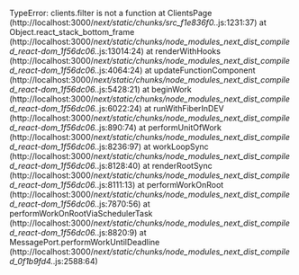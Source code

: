 TypeError: clients.filter is not a function
    at ClientsPage (http://localhost:3000/_next/static/chunks/src_f1e836f0._.js:1231:37)
    at Object.react_stack_bottom_frame (http://localhost:3000/_next/static/chunks/node_modules_next_dist_compiled_react-dom_1f56dc06._.js:13014:24)
    at renderWithHooks (http://localhost:3000/_next/static/chunks/node_modules_next_dist_compiled_react-dom_1f56dc06._.js:4064:24)
    at updateFunctionComponent (http://localhost:3000/_next/static/chunks/node_modules_next_dist_compiled_react-dom_1f56dc06._.js:5428:21)
    at beginWork (http://localhost:3000/_next/static/chunks/node_modules_next_dist_compiled_react-dom_1f56dc06._.js:6022:24)
    at runWithFiberInDEV (http://localhost:3000/_next/static/chunks/node_modules_next_dist_compiled_react-dom_1f56dc06._.js:890:74)
    at performUnitOfWork (http://localhost:3000/_next/static/chunks/node_modules_next_dist_compiled_react-dom_1f56dc06._.js:8236:97)
    at workLoopSync (http://localhost:3000/_next/static/chunks/node_modules_next_dist_compiled_react-dom_1f56dc06._.js:8128:40)
    at renderRootSync (http://localhost:3000/_next/static/chunks/node_modules_next_dist_compiled_react-dom_1f56dc06._.js:8111:13)
    at performWorkOnRoot (http://localhost:3000/_next/static/chunks/node_modules_next_dist_compiled_react-dom_1f56dc06._.js:7870:56)
    at performWorkOnRootViaSchedulerTask (http://localhost:3000/_next/static/chunks/node_modules_next_dist_compiled_react-dom_1f56dc06._.js:8820:9)
    at MessagePort.performWorkUntilDeadline (http://localhost:3000/_next/static/chunks/node_modules_next_dist_compiled_0f1b9fd4._.js:2588:64)